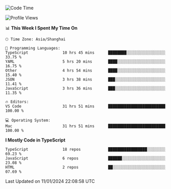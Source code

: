 <!--START_SECTION:waka-->
![Code Time](http://img.shields.io/badge/Code%20Time-5%2C699%20hrs%2041%20mins-blue)

![Profile Views](http://img.shields.io/badge/Profile%20Views-0-blue)

📊 **This Week I Spent My Time On** 

```text
🕑︎ Time Zone: Asia/Shanghai

💬 Programming Languages: 
TypeScript               10 hrs 45 mins      ████████░░░░░░░░░░░░░░░░░   33.75 % 
YAML                     5 hrs 20 mins       ████░░░░░░░░░░░░░░░░░░░░░   16.75 % 
Other                    4 hrs 54 mins       ████░░░░░░░░░░░░░░░░░░░░░   15.40 % 
JSON                     3 hrs 38 mins       ███░░░░░░░░░░░░░░░░░░░░░░   11.41 % 
JavaScript               3 hrs 36 mins       ███░░░░░░░░░░░░░░░░░░░░░░   11.35 % 

🔥 Editors: 
VS Code                  31 hrs 51 mins      █████████████████████████   100.00 % 

💻 Operating System: 
Mac                      31 hrs 51 mins      █████████████████████████   100.00 % 
```

**I Mostly Code in TypeScript** 

```text
TypeScript               18 repos            █████████████████░░░░░░░░   69.23 % 
JavaScript               6 repos             ██████░░░░░░░░░░░░░░░░░░░   23.08 % 
HTML                     2 repos             ██░░░░░░░░░░░░░░░░░░░░░░░   07.69 % 
```




 Last Updated on 11/01/2024 22:08:58 UTC
<!--END_SECTION:waka-->

